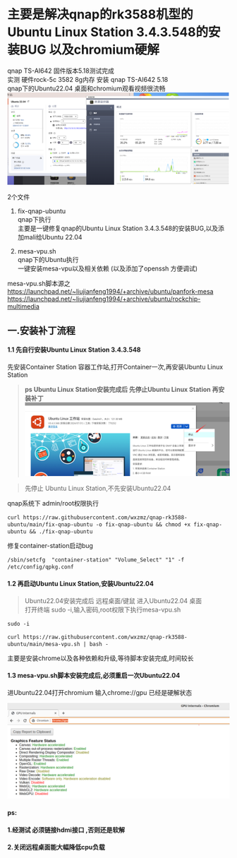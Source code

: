 # 主要是解决qnap的rk3588机型的Ubuntu Linux Station 3.4.3.548的安装BUG 以及chromium硬解
qnap TS-AI642 固件版本5.18测试完成   
实测 硬件rock-5c 3582 8g内存 安装 qnap TS-AI642 5.18  
qnap下的Ubuntu22.04 桌面和chromium观看视频很流畅  
![all](https://github.com/wxzmz/qnap-rk3588-ubuntu/blob/main/jpeg/all.jpg)   

2个文件

1. fix-qnap-ubuntu  
qnap下执行  
主要是一键修复qnap的Ubuntu Linux Station 3.4.3.548的安装BUG,以及添加mali给Ubuntu 22.04  

2. mesa-vpu.sh      
qnap下的Ubuntu执行  
一键安装mesa-vpu以及相关依赖 (以及添加了openssh 方便调试)  

mesa-vpu.sh脚本源之  
https://launchpad.net/~liujianfeng1994/+archive/ubuntu/panfork-mesa  
https://launchpad.net/~liujianfeng1994/+archive/ubuntu/rockchip-multimedia

## 一.安装补丁流程
####  1.1 先自行安装Ubuntu Linux Station 3.4.3.548  

先安装Container Station 容器工作站,打开Container一次,再安装Ubuntu Linux Station  

>**ps Ubuntu Linux Station安装完成后 先停止Ubuntu Linux Station 再安装补丁**   
![stop](https://github.com/wxzmz/qnap-rk3588-ubuntu/blob/main/jpeg/stop.jpg)  

>先停止 Ubuntu Linux Station,不先安装Ubuntu22.04

qnap系统下 admin/root权限执行

```Shell 
curl https://raw.githubusercontent.com/wxzmz/qnap-rk3588-ubuntu/main/fix-qnap-ubuntu -o fix-qnap-ubuntu && chmod +x fix-qnap-ubuntu && ./fix-qnap-ubuntu
```

修复container-station启动bug  
```Shell 
/sbin/setcfg  "container-station" "Volume_Select" "1" -f /etc/config/qpkg.conf
```

>
  
#### 1.2 再启动Ubuntu Linux Station,安装Ubuntu22.04  
>Ubuntu22.04安装完成后 远程桌面/键鼠 进入Ubuntu22.04 桌面  
打开终端 sudo -i,输入密码,root权限下执行mesa-vpu.sh  
>

```Shell 
sudo -i  
```

```Shell  
curl https://raw.githubusercontent.com/wxzmz/qnap-rk3588-ubuntu/main/mesa-vpu.sh | bash -  
```
  
主要是安装chrome以及各种依赖和升级,等待脚本安装完成,时间较长    

#### 1.3 mesa-vpu.sh脚本安装完成后,必须重启一次Ubuntu22.04
进Ubuntu22.04打开chromium 输入chrome://gpu
已经是硬解状态    

![chrom](https://github.com/wxzmz/qnap-rk3588-ubuntu/blob/main/jpeg/chrom.jpg)

#### ps:   
#### 1.经测试 必须链接hdmi接口 ,否则还是软解  
#### 2.关闭远程桌面能大幅降低cpu负载  



